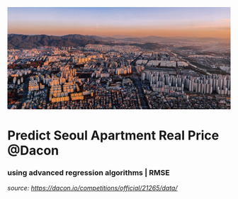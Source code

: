 ![screenshot](https://github.com/eastman-kim/Predict_Apartment_Makret_Price/blob/master/img/seoul_apt.jpg)

# Predict Seoul Apartment Real Price @Dacon
### using advanced regression algorithms | RMSE

_source: https://dacon.io/competitions/official/21265/data/_
